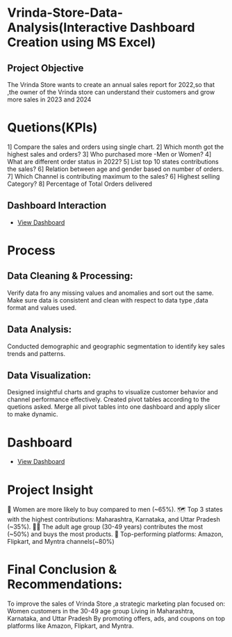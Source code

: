 # Vrinda-Store-Data-Analysis(Interactive Dashboard Creation using MS Excel)

## Project Objective

The Vrinda Store wants to create an annual sales report for 2022,so that ,the owner of the Vrinda store can understand their customers and grow more sales in 2023 and 2024

# Quetions(KPIs)

1] Compare the sales and orders using single chart.
2] Which month got the highest sales and orders?
3] Who purchased more -Men or Women?
4] What are different order status in 2022?
5] List top 10 states contributions the sales?
6] Relation between age and gender based on number of orders.
7] Which Channel is contributing maximum to the sales?
6] Highest selling Category?
8] Percentage of Total Orders delivered

## Dashboard Interaction 
- <a href ="https://github.com/diptidotcom/Data_Analysis_Dashboard_Excel/blob/main/Vrinda_Store_Analysis.png">View Dashboard</a>


# Process 
## Data Cleaning & Processing:
Verify data fro any missing values and anomalies and sort out the same.
Make sure data is consistent and clean with respect to data type ,data format and values used.
## Data Analysis:

Conducted demographic and geographic segmentation to identify key sales trends and patterns.
## Data Visualization:

Designed insightful charts and graphs to visualize customer behavior and channel performance effectively.
Created pivot tables according to the quetions asked.
Merge all pivot tables into one dashboard and apply slicer to make dynamic.

# Dashboard
- <a href ="https://github.com/diptidotcom/Data_Analysis_Dashboard_Excel/blob/main/Vrinda_Store_Analysis.png">View Dashboard</a>

# Project Insight

👩 Women are more likely to buy compared to men (~65%).
🗺 Top 3 states with the highest contributions: Maharashtra, Karnataka, and Uttar Pradesh (~35%).
🧑‍💼 The adult age group (30-49 years) contributes the most (~50%) and buys the most products.
🛒 Top-performing platforms: Amazon, Flipkart, and Myntra  channels(~80%) 

# Final Conclusion & Recommendations:

To improve the sales of Vrinda Store ,a strategic marketing plan focused on:
Women customers in the 30-49 age group Living in Maharashtra, Karnataka, and Uttar Pradesh 
By promoting offers, ads, and coupons on top platforms like Amazon, Flipkart, and Myntra.


